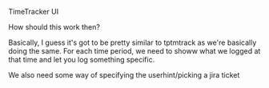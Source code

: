 ﻿TimeTracker UI

How should this work then?

Basically, I guess it's got to be pretty similar to tptmtrack as we're basically doing the same.
For each time period, we need to showw what we logged at that time and let you log something specific.

We also need some way of specifying the userhint/picking a jira ticket





